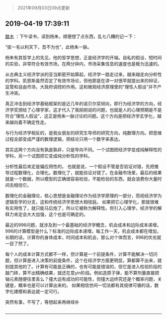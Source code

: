 > 2021年09月03日09点更新
<link rel="stylesheet" href="https://cdn.jsdelivr.net/gh/taotie6/sampleJSON@main/css/photo_show.css">


 ## 2019-04-19 17:39:11 

 [㪚木](https://www.coolapk.com/feed/11322323?shareKey=MjNhYzhjOTAyNTk2NjEzMTc0OWM~) ：下午读书，读到杨朱，顺便想了点东西，乱七八糟的记一下：

“拔一毛以利天下，吾不为也”，此杨朱一脉。

杨朱有其哲学上的先见，他的哲学思想，正是经济学的开端。自私的假设，短时间的实验，非常符合有效市场，在两分钟内，市场采集信息的速度也是极为迅速的。<!--break-->

从古典主义经济学派的亚当斯密开始算起，经济学一路走过来，越来越走向分析性的学科。凯恩斯虽然否定了有效市场论，但他那是在讲一对很早就提出来的辩证，监管和自由市场，大政府调控的作用。这和微观经济原理里的&quot;理性人假设&quot;并不产生冲突。

真正冲击到经济学基础框架的是近几年的诺贝尔奖倾向，即行为经济学的方向，经济学奖颁给了心理学家，这才代入了我刚刚说的问题，也就是人的心理预期是不是符合&quot;理性人假设&quot;，这正是杨朱一脉讨论的问题。这个方向是把经济学玄学化，越来越向着不确定性走。

与行为经济学相反的，是我女朋友的研究生导师的研究方向，纯数理方向。把思维过程全部变成严谨的数理逻辑，把结论只用一个数字来表达。

其实这两个方向没有孰是孰非，只是导向不同。一个试图把经济学变成纯解释性的学科，另一个试图把它变成纯分析性的学科。

分析性最后肯定是偏应用性的。
也就是说，一个假设不管是否验证对错，先把推导过程数理化，合理化。数理化了，就能验证对错了。在金融市场里，最后的结果就是一个数据，所以模型的正确很容易检验，不能检验的东西，就会浪费你大量时间去相信它。

数理化的金融理论，核心思想是金融理论作为经济学原理的一部分，而视经济学为逻辑哲学的分支，这和传统经济学思想大相径庭。
如果把它心理学化，那就很难有实用性了，就只能马后炮了，所以它被称为解释性。但引入心理学，经济学的解释力肯定会大大加强，这个也是可确定的。

最近的996问题，就涉及到一个最基础的经济学概念，机会成本和边际成本递增。996的计算模型是什么？标准的边际成本递增。每工作一天，机会成本都在增加，长期的话，计算你的身体成本，时间成本和机会，那么对个体而言，996的优劣就一目了然了。

每个人的成本计算方式都不一样，但计算是一个前提条件，计算不能解决一切问题，但计算是进入决策的前提条件，这个在经济学方面更明显，算都算不出来，就别提其他的了。计算有可能是正确的，也有可能是错误的，但它是进入检验阶段的敲门砖，算不出精确结果，就还在意yin阶段。例如造原子弹，能不算剂量直接把铀元素随便往里丢么？撞大运有成功的可能性，但撞大运终究还是个概率问题，关键是，概率也是可以计算出来的。
如果相信世间一切法都有其规律可循的话，数字化建模和表达就一定可行。

突然有事，不写了，等想起来再继续补 

<div class="album">
<img class="img-item" src="" />
</div>

 ------- 

